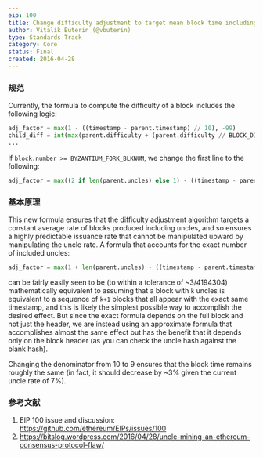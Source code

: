 ```yaml
---
eip: 100
title: Change difficulty adjustment to target mean block time including uncles
author: Vitalik Buterin (@vbuterin)
type: Standards Track
category: Core
status: Final
created: 2016-04-28
---
```


### 规范

Currently, the formula to compute the difficulty of a block includes the following logic:

``` python
adj_factor = max(1 - ((timestamp - parent.timestamp) // 10), -99)
child_diff = int(max(parent.difficulty + (parent.difficulty // BLOCK_DIFF_FACTOR) * adj_factor, min(parent.difficulty, MIN_DIFF)))
...
```

If `block.number >= BYZANTIUM_FORK_BLKNUM`, we change the first line to the following:

``` python
adj_factor = max((2 if len(parent.uncles) else 1) - ((timestamp - parent.timestamp) // 9), -99)
```
### 基本原理

This new formula ensures that the difficulty adjustment algorithm targets a constant average rate of blocks produced including uncles, and so ensures a highly predictable issuance rate that cannot be manipulated upward by manipulating the uncle rate. A formula that accounts for the exact number of included uncles:
``` python
adj_factor = max(1 + len(parent.uncles) - ((timestamp - parent.timestamp) // 9), -99)
```
can be fairly easily seen to be (to within a tolerance of ~3/4194304) mathematically equivalent to assuming that a block with `k` uncles is equivalent to a sequence of `k+1` blocks that all appear with the exact same timestamp, and this is likely the simplest possible way to accomplish the desired effect. But since the exact formula depends on the full block and not just the header, we are instead using an approximate formula that accomplishes almost the same effect but has the benefit that it depends only on the block header (as you can check the uncle hash against the blank hash).

Changing the denominator from 10 to 9 ensures that the block time remains roughly the same (in fact, it should decrease by ~3% given the current uncle rate of 7%).

### 参考文献

1. EIP 100 issue and discussion: https://github.com/ethereum/EIPs/issues/100
2. https://bitslog.wordpress.com/2016/04/28/uncle-mining-an-ethereum-consensus-protocol-flaw/
